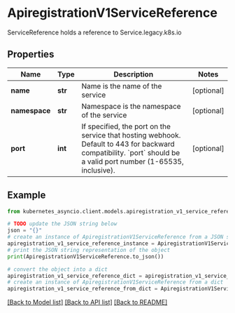# ApiregistrationV1ServiceReference

ServiceReference holds a reference to Service.legacy.k8s.io

## Properties

Name | Type | Description | Notes
------------ | ------------- | ------------- | -------------
**name** | **str** | Name is the name of the service | [optional] 
**namespace** | **str** | Namespace is the namespace of the service | [optional] 
**port** | **int** | If specified, the port on the service that hosting webhook. Default to 443 for backward compatibility. &#x60;port&#x60; should be a valid port number (1-65535, inclusive). | [optional] 

## Example

```python
from kubernetes_asyncio.client.models.apiregistration_v1_service_reference import ApiregistrationV1ServiceReference

# TODO update the JSON string below
json = "{}"
# create an instance of ApiregistrationV1ServiceReference from a JSON string
apiregistration_v1_service_reference_instance = ApiregistrationV1ServiceReference.from_json(json)
# print the JSON string representation of the object
print(ApiregistrationV1ServiceReference.to_json())

# convert the object into a dict
apiregistration_v1_service_reference_dict = apiregistration_v1_service_reference_instance.to_dict()
# create an instance of ApiregistrationV1ServiceReference from a dict
apiregistration_v1_service_reference_from_dict = ApiregistrationV1ServiceReference.from_dict(apiregistration_v1_service_reference_dict)
```
[[Back to Model list]](../README.md#documentation-for-models) [[Back to API list]](../README.md#documentation-for-api-endpoints) [[Back to README]](../README.md)


